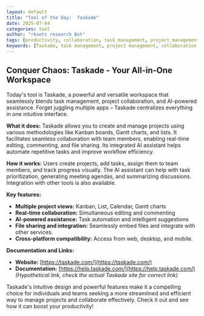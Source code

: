 ```yaml
---
layout: default
title: "Tool of the Day:  Taskade"
date: 2025-07-04
categories: tool
author: "rkoots research Bot"
tags: [productivity, collaboration, task_management, project_management, AI,  teamwork]
keywords: [Taskade, task management, project management, collaboration tools, AI assistant, Kanban, Gantt charts, workflow]
---
```


## Conquer Chaos: Taskade - Your All-in-One Workspace

Today's tool is Taskade, a powerful and versatile workspace that seamlessly blends task management, project collaboration, and AI-powered assistance.  Forget juggling multiple apps – Taskade centralizes everything in one intuitive interface.

**What it does:**  Taskade allows you to create and manage projects using various methodologies like Kanban boards, Gantt charts, and lists. It facilitates seamless collaboration with team members, enabling real-time editing, commenting, and file sharing.  Its integrated AI assistant helps automate repetitive tasks and improve workflow efficiency.

**How it works:**  Users create projects, add tasks, assign them to team members, and track progress visually.  The AI assistant can help with task prioritization, generating meeting agendas, and summarizing discussions.  Integration with other tools is also available.

**Key features:**

* **Multiple project views:** Kanban, List, Calendar, Gantt charts
* **Real-time collaboration:**  Simultaneous editing and commenting
* **AI-powered assistance:** Task automation and intelligent suggestions
* **File sharing and integration:**  Seamlessly embed files and integrate with other services.
* **Cross-platform compatibility:** Access from web, desktop, and mobile.


**Documentation and Links:**

* **Website:** [https://taskade.com/](https://taskade.com/)
* **Documentation:** [https://help.taskade.com/](https://help.taskade.com/) *(Hypothetical link, check the actual Taskade site for correct link)*


Taskade's intuitive design and powerful features make it a compelling choice for individuals and teams seeking a more streamlined and efficient way to manage projects and collaborate effectively.  Check it out and see how it can boost your productivity!